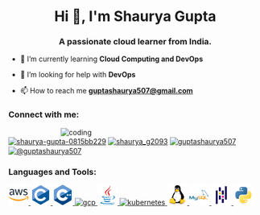 <h1 align="center">Hi 👋, I'm Shaurya Gupta</h1>
<h3 align="center">A passionate cloud learner from India.</h3>

- 🌱 I’m currently learning **Cloud Computing and DevOps**

- 🤝 I’m looking for help with **DevOps**

- 📫 How to reach me **guptashaurya507@gmail.com**

<h3 align="left">Connect with me:</h3>

<img align="right" alt="coding" width="400" src="https://c.tenor.com/GfSX-u7VGM4AAAAC/coding.gif">

<p align="left">
<a href="https://linkedin.com/in/shaurya-gupta-0815bb229" target="blank"><img align="center" src="https://encrypted-tbn0.gstatic.com/images?q=tbn:ANd9GcRYAmK1DwklHTX6mzLKnY0KQnqZPzL4-rZP3A&usqp=CAU" alt="shaurya-gupta-0815bb229" height="30" width="40" /></a>
<a href="https://instagram.com/shaurya_g2093" target="blank"><img align="center" src="https://img.freepik.com/premium-vector/instagram-social-media-icon-gradient-social-media-logo_197792-4682.jpg" alt="shaurya_g2093" height="30" width="40" /></a>
<a href="https://www.leetcode.com/guptashaurya507" target="blank"><img align="center" src="https://encrypted-tbn0.gstatic.com/images?q=tbn:ANd9GcS8OL60SnVwlIvfHqeYHIpaERdsLpI8ognvRHXYfeTv9OCU_6AXwBttLLEYhnyq2WW1400&usqp=CAU" alt="guptashaurya507" height="30" width="40" /></a>
<a href="https://www.hackerrank.com/guptashaurya507?hr_r=1" target="blank"><img align="center" src="https://encrypted-tbn0.gstatic.com/images?q=tbn:ANd9GcQD3reTu8yu0qxZ5-hakVfm8rfoEnG0-3XYppU5TEhVcr_hg9TXXS5c4OvwkbcCc5u4kWw&usqp=CAU" alt="@guptashaurya507" height="30" width="40" /></a>
</p>

<h3 align="left">Languages and Tools:</h3>
<p align="left"> <a href="https://aws.amazon.com" target="_blank" rel="noreferrer"> <img src="https://raw.githubusercontent.com/devicons/devicon/master/icons/amazonwebservices/amazonwebservices-original-wordmark.svg" alt="aws" width="40" height="40"/> </a> <a href="https://www.cprogramming.com/" target="_blank" rel="noreferrer"> <img src="https://raw.githubusercontent.com/devicons/devicon/master/icons/c/c-original.svg" alt="c" width="40" height="40"/> </a> <a href="https://www.w3schools.com/cpp/" target="_blank" rel="noreferrer"> <img src="https://raw.githubusercontent.com/devicons/devicon/master/icons/cplusplus/cplusplus-original.svg" alt="cplusplus" width="40" height="40"/> </a> <a href="https://cloud.google.com" target="_blank" rel="noreferrer"> <img src="https://www.vectorlogo.zone/logos/google_cloud/google_cloud-icon.svg" alt="gcp" width="40" height="40"/> </a> <a href="https://www.java.com" target="_blank" rel="noreferrer"> <img src="https://raw.githubusercontent.com/devicons/devicon/master/icons/java/java-original.svg" alt="java" width="40" height="40"/> </a> <a href="https://kubernetes.io" target="_blank" rel="noreferrer"> <img src="https://www.vectorlogo.zone/logos/kubernetes/kubernetes-icon.svg" alt="kubernetes" width="40" height="40"/> </a> <a href="https://www.linux.org/" target="_blank" rel="noreferrer"> <img src="https://raw.githubusercontent.com/devicons/devicon/master/icons/linux/linux-original.svg" alt="linux" width="40" height="40"/> </a> <a href="https://www.mysql.com/" target="_blank" rel="noreferrer"> <img src="https://raw.githubusercontent.com/devicons/devicon/master/icons/mysql/mysql-original-wordmark.svg" alt="mysql" width="40" height="40"/> </a> <a href="https://pandas.pydata.org/" target="_blank" rel="noreferrer"> <img src="https://raw.githubusercontent.com/devicons/devicon/2ae2a900d2f041da66e950e4d48052658d850630/icons/pandas/pandas-original.svg" alt="pandas" width="40" height="40"/> </a> <a href="https://www.python.org" target="_blank" rel="noreferrer"> <img src="https://raw.githubusercontent.com/devicons/devicon/master/icons/python/python-original.svg" alt="python" width="40" height="40"/> </a> </p>
